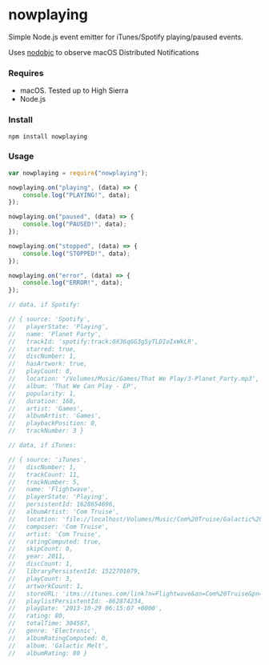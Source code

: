 nowplaying
=================

Simple Node.js event emitter for iTunes/Spotify playing/paused events.

Uses [nodobjc](https://github.com/TooTallNate/NodObjC) to observe macOS Distributed Notifications

### Requires
- macOS. Tested up to High Sierra
- Node.js

### Install

```shell
npm install nowplaying
```

### Usage
```javascript
var nowplaying = require("nowplaying");

nowplaying.on("playing", (data) => {
    console.log("PLAYING!", data);
});

nowplaying.on("paused", (data) => {
    console.log("PAUSED!", data);
});

nowplaying.on("stopped", (data) => {
    console.log("STOPPED!", data);
});

nowplaying.on("error", (data) => {
    console.log("ERROR!", data);
});

// data, if Spotify:

// { source: 'Spotify',
//   playerState: 'Playing',
//   name: 'Planet Party',
//   trackId: 'spotify:track:0X36qGG3g5yTLDIoIxWkLR',
//   starred: true,
//   discNumber: 1,
//   hasArtwork: true,
//   playCount: 0,
//   location: '/Volumes/Music/Games/That We Play/3-Planet_Party.mp3',
//   album: 'That We Can Play - EP',
//   popularity: 1,
//   duration: 168,
//   artist: 'Games',
//   albumArtist: 'Games',
//   playbackPosition: 0,
//   trackNumber: 3 }

// data, if iTunes:

// { source: 'iTunes',
//   discNumber: 1,
//   trackCount: 11,
//   trackNumber: 5,
//   name: 'Flightwave',
//   playerState: 'Playing',
//   persistentId: 1628654696,
//   albumArtist: 'Com Truise',
//   location: 'file://localhost/Volumes/Music/Com%20Truise/Galactic%20Melt/05%20Flightwave.mp3',
//   composer: 'Com Truise',
//   artist: 'Com Truise',
//   ratingComputed: true,
//   skipCount: 0,
//   year: 2011,
//   discCount: 1,
//   libraryPersistentId: 1522701079,
//   playCount: 3,
//   artworkCount: 1,
//   storeURL: 'itms://itunes.com/link?n=Flightwave&an=Com%20Truise&pn=Galactic%20Melt&cn=Com%20Truise',
//   playlistPersistentId: -862874234,
//   playDate: '2013-10-29 06:15:07 +0000',
//   rating: 80,
//   totalTime: 304587,
//   genre: 'Electronic',
//   albumRatingComputed: 0,
//   album: 'Galactic Melt',
//   albumRating: 80 }
```
